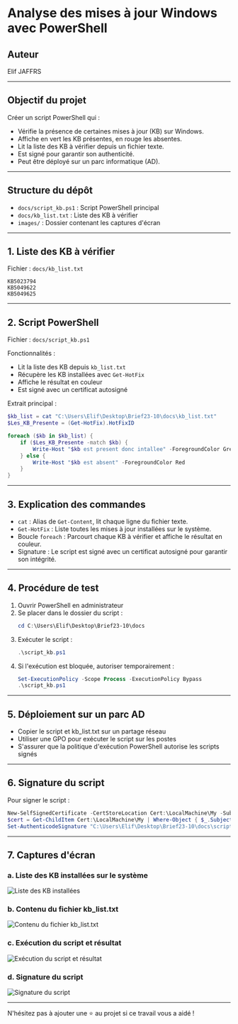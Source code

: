 # Analyse des mises à jour Windows avec PowerShell

## Auteur
Elif JAFFRS

---

## Objectif du projet

Créer un script PowerShell qui :
- Vérifie la présence de certaines mises à jour (KB) sur Windows.
- Affiche en vert les KB présentes, en rouge les absentes.
- Lit la liste des KB à vérifier depuis un fichier texte.
- Est signé pour garantir son authenticité.
- Peut être déployé sur un parc informatique (AD).

---

## Structure du dépôt

- `docs/script_kb.ps1` : Script PowerShell principal
- `docs/kb_list.txt` : Liste des KB à vérifier
- `images/` : Dossier contenant les captures d'écran

---

## 1. Liste des KB à vérifier

Fichier : `docs/kb_list.txt`
```
KB5023794
KB5049622
KB5049625
```

---

## 2. Script PowerShell

Fichier : `docs/script_kb.ps1`

Fonctionnalités :
- Lit la liste des KB depuis `kb_list.txt`
- Récupère les KB installées avec `Get-HotFix`
- Affiche le résultat en couleur
- Est signé avec un certificat autosigné

Extrait principal :
```powershell
$kb_list = cat "C:\Users\Elif\Desktop\Brief23-10\docs\kb_list.txt"
$Les_KB_Presente = (Get-HotFix).HotFixID

foreach ($kb in $kb_list) {
    if ($Les_KB_Presente -match $kb) {
        Write-Host "$kb est present donc intallee" -ForegroundColor Green
    } else {
        Write-Host "$kb est absent" -ForegroundColor Red
    }
}
```

---

## 3. Explication des commandes

- `cat` : Alias de `Get-Content`, lit chaque ligne du fichier texte.
- `Get-HotFix` : Liste toutes les mises à jour installées sur le système.
- Boucle `foreach` : Parcourt chaque KB à vérifier et affiche le résultat en couleur.
- Signature : Le script est signé avec un certificat autosigné pour garantir son intégrité.

---

## 4. Procédure de test

1. Ouvrir PowerShell en administrateur
2. Se placer dans le dossier du script :
   ```powershell
   cd C:\Users\Elif\Desktop\Brief23-10\docs
   ```
3. Exécuter le script :
   ```powershell
   .\script_kb.ps1
   ```
4. Si l'exécution est bloquée, autoriser temporairement :
   ```powershell
   Set-ExecutionPolicy -Scope Process -ExecutionPolicy Bypass
   .\script_kb.ps1
   ```

---

## 5. Déploiement sur un parc AD

- Copier le script et kb_list.txt sur un partage réseau
- Utiliser une GPO pour exécuter le script sur les postes
- S'assurer que la politique d'exécution PowerShell autorise les scripts signés

---

## 6. Signature du script

Pour signer le script :
```powershell
New-SelfSignedCertificate -CertStoreLocation Cert:\LocalMachine\My -Subject "CN=Script_KB_elif_jaffres" -Type CodeSigningCert
$cert = Get-ChildItem Cert:\LocalMachine\My | Where-Object { $_.Subject -eq "CN=Script_KB_elif_jaffres" }
Set-AuthenticodeSignature "C:\Users\Elif\Desktop\Brief23-10\docs\script_kb.ps1" -Certificate $cert
```

---

## 7. Captures d'écran

### a. Liste des KB installées sur le système
![Liste des KB installées](images/get-hotfix.png)

### b. Contenu du fichier kb_list.txt
![Contenu du fichier kb_list.txt](images/kb_list.png)

### c. Exécution du script et résultat
![Exécution du script et résultat](images/resultat_script.png)

### d. Signature du script
![Signature du script](images/signature_script.png)

---

N'hésitez pas à ajouter une ⭐ au projet si ce travail vous a aidé !
